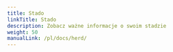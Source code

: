 ```yaml
---
title: Stado
linkTitle: Stado
description: Zobacz ważne informacje o swoim stadzie
weight: 50
manualLink: /pl/docs/herd/
---
```

<script>
  window.location.href = "/pl/docs/herd/";
</script>
